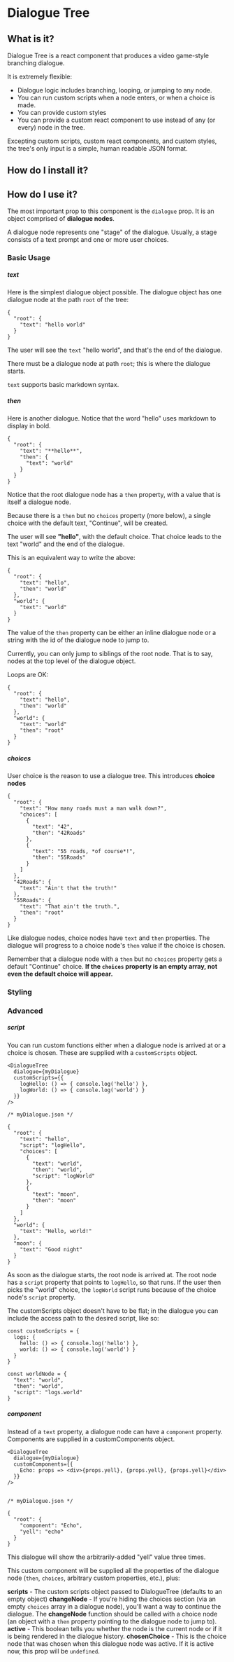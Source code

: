 # Dialogue Tree

What is it?
-----------

Dialogue Tree is a react component that produces a video game-style branching dialogue.

It is extremely flexible:
  - Dialogue logic includes branching, looping, or jumping to any node.
  - You can run custom scripts when a node enters, or when a choice is made.
  - You can provide custom styles 
  - You can provide a custom react component to use instead of any (or every) node in the tree.

Excepting custom scripts, custom react components, and custom styles, the tree's only input is a simple, human readable JSON format.


How do I install it?
----------------



How do I use it?
----------------

The most important prop to this component is the `dialogue` prop. It is an object comprised of **dialogue nodes**.

A dialogue node represents one "stage" of the dialogue. Usually, a stage consists of a text prompt and one or more user choices.

### Basic Usage



##### text

Here is the simplest dialogue object possible. The dialogue object has one dialogue node at the path `root` of the tree:

    {
      "root": {
        "text": "hello world"
      }
    }

The user will see the `text` "hello world", and that's the end of the dialogue.

There must be a dialogue node at path `root`; this is where the dialogue starts.

`text` supports basic markdown syntax.


##### then

Here is another dialogue. Notice that the word "hello" uses markdown to display in bold.

    {
      "root": {
        "text": "**hello**",
        "then": {
          "text": "world"
        }
      }
    }

Notice that the root dialogue node has a `then` property, with a value that is itself a dialogue node.

Because there is a `then` but no `choices` property (more below), a single choice with the default text, "Continue", will be created.

The user will see **"hello"**, with the default choice. That choice leads to the text "world" and the end of the dialogue.

This is an equivalent way to write the above:

    {
      "root": {
        "text": "hello",
        "then": "world"
      },
      "world": {
        "text": "world"
      }
    }

The value of the `then` property can be either an inline dialogue node or a string with the id of the dialogue node to jump to.

Currently, you can only jump to siblings of the root node. That is to say, nodes at the top level of the dialogue object.

Loops are OK:

    {
      "root": {
        "text": "hello",
        "then": "world"
      },
      "world": {
        "text": "world"
        "then": "root"
      }
    }


##### choices

User choice is the reason to use a dialogue tree. This introduces **choice nodes**

    {
      "root": {
        "text": "How many roads must a man walk down?",
        "choices": [
          {
            "text": "42",
            "then": "42Roads"
          },
          {
            "text": "55 roads, *of course*!",
            "then": "55Roads"
          }
        ]
      },
      "42Roads": {
        "text": "Ain't that the truth!"
      },
      "55Roads": {
        "text": "That ain't the truth.",
        "then": "root"
      }
    }

Like dialogue nodes, choice nodes have `text` and `then` properties. The dialogue will progress to a choice node's `then` value if the choice is chosen.

Remember that a dialogue node with a `then` but no `choices` property gets a default "Continue" choice. **If the `choices` property is an empty array, not even the default choice will appear.**


### Styling


### Advanced

##### script

You can run custom functions either when a dialogue node is arrived at or a choice is chosen. These are supplied with a `customScripts` object.

    <DialogueTree
      dialogue={myDialogue}
      customScripts={{
        logHello: () => { console.log('hello') },
        logWorld: () => { console.log('world') }
      }}
    />

    /* myDialogue.json */ 

    {
      "root": {
        "text": "hello",
        "script": "logHello",
        "choices": [
          {
            "text": "world",
            "then": "world",
            "script": "logWorld"
          },
          {
            "text": "moon",
            "then": "moon"
          }
        ]
      },
      "world": {
        "text": "Hello, world!"
      },
      "moon": {
        "text": "Good night"
      }
    }

As soon as the dialogue starts, the root node is arrived at. The root node has a `script` property that points to `logHello`, so that runs. If the user then picks the "world" choice, the `logWorld` script runs because of the choice node's `script` property.

The customScripts object doesn't have to be flat; in the dialogue you can include the access path to the desired script, like so:


    const customScripts = {
      logs: {
        hello: () => { console.log('hello') },
        world: () => { console.log('world') }
      }
    }

    const worldNode = {
      "text": "world",
      "then": "world",
      "script": "logs.world"
    }


##### component

Instead of a `text` property, a dialogue node can have a `component` property. Components are supplied in a customComponents object.


    <DialogueTree
      dialogue={myDialogue}
      customComponents={{
        Echo: props => <div>{props.yell}, {props.yell}, {props.yell}</div>
      }}
    />


    /* myDialogue.json */ 

    {
      "root": {
        "component": "Echo",
        "yell": "echo"
      }
    }


This dialogue will show the arbitrarily-added "yell" value three times.


This custom component will be supplied all the properties of the dialogue node (`then`, `choices`, arbitrary custom properties, etc.), plus:

**scripts** - The custom scripts object passed to DialogueTree (defaults to an empty object)
**changeNode** - If you're hiding the choices section (via an empty `choices` array in a dialogue node), you'll want a way to continue the dialogue. The **changeNode** function should be called with a choice node (an object with a `then` property pointing to the dialogue node to jump to).
**active** - This boolean tells you whether the node is the current node or if it is being rendered in the dialogue history.
**chosenChoice** - This is the choice node that was chosen when this dialogue node was active. If it is active now, this prop will be `undefined`.
